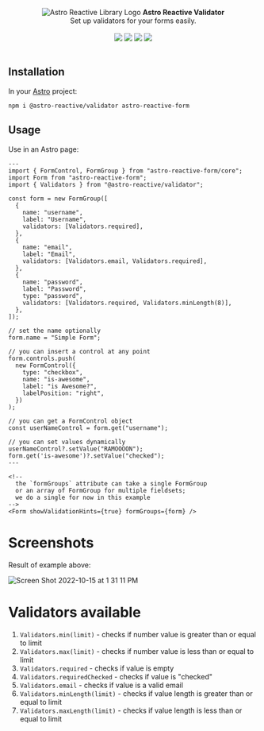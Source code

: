 <p align="center">
  <img src="https://raw.githubusercontent.com/ayoayco/astro-reactive-library/main/.github/assets/logo/min-banner.png" alt="Astro Reactive Library Logo">
  <strong>Astro Reactive Validator</strong>
  <br />
  Set up validators for your forms easily.
  <br />
  <br />
  <img src="https://img.shields.io/npm/v/@astro-reactive/validator" />
  <img src="https://img.shields.io/npm/l/@astro-reactive/validator" />
  <img src="https://img.shields.io/npm/dt/@astro-reactive/validator" />
  <img src="https://img.shields.io/librariesio/release/npm/@astro-reactive/validator" />
  <br />
  <br />
</p>

## Installation
In your [Astro](https://astro.build) project:

```
npm i @astro-reactive/validator astro-reactive-form
```

## Usage
Use in an Astro page:

```astro
---
import { FormControl, FormGroup } from "astro-reactive-form/core";
import Form from "astro-reactive-form";
import { Validators } from "@astro-reactive/validator";

const form = new FormGroup([
  {
    name: "username",
    label: "Username",
    validators: [Validators.required],
  },
  {
    name: "email",
    label: "Email",
    validators: [Validators.email, Validators.required],
  },
  {
    name: "password",
    label: "Password",
    type: "password",
    validators: [Validators.required, Validators.minLength(8)],
  },
]);

// set the name optionally
form.name = "Simple Form";

// you can insert a control at any point
form.controls.push(
  new FormControl({
    type: "checkbox",
    name: "is-awesome",
    label: "is Awesome?",
    labelPosition: "right",
  })
);

// you can get a FormControl object
const userNameControl = form.get("username");

// you can set values dynamically
userNameControl?.setValue("RAMOOOON");
form.get('is-awesome')?.setValue("checked");
---

<!-- 
  the `formGroups` attribute can take a single FormGroup
  or an array of FormGroup for multiple fieldsets;
  we do a single for now in this example
-->
<Form showValidationHints={true} formGroups={form} />
```

# Screenshots
Result of example above:

![Screen Shot 2022-10-15 at 1 31 11 PM](https://user-images.githubusercontent.com/4262489/195984173-c19e8cf0-bc55-41d5-8267-e3de44c6bf64.png)

# Validators available
1. `Validators.min(limit)` - checks if number value is greater than or equal to limit
1. `Validators.max(limit)` - checks if number value is less than or equal to limit
1. `Validators.required` - checks if value is empty
1. `Validators.requiredChecked` - checks if value is "checked"
1. `Validators.email` - checks if value is a valid email
1. `Validators.minLength(limit)` - checks if value length is greater than or equal to limit
1. `Validators.maxLength(limit)` - checks if value length is less than or equal to limit
